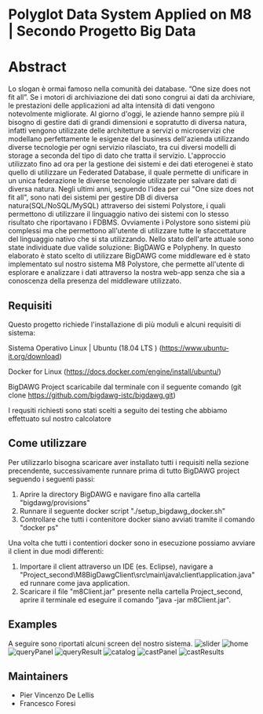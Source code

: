 # Polyglot Data System  Applied on M8 | Secondo Progetto Big Data


# Abstract
Lo slogan è ormai famoso nella comunità dei database. “One size does not fit all”. Se i motori di archiviazione dei dati sono congrui ai dati da archiviare, le prestazioni delle applicazioni ad alta intensità di dati vengono notevolmente migliorate.
Al giorno d'oggi, le aziende hanno sempre più il bisogno di gestire dati di grandi dimensioni e sopratutto di diversa natura, infatti vengono utilizzate delle architetture a servizi o microservizi che modellano perfettamente le esigenze del business dell'azienda utilizzando diverse tecnologie per ogni servizio rilasciato, tra cui diversi modelli di storage a seconda del tipo di dato che tratta il servizio. L'approccio utilizzato fino ad ora per la gestione dei sistemi e dei dati eterogenei è stato quello di utilizzare un Federated Database, il quale permette di unificare in un unica federazione le diverse tecnologie utilizzate per salvare dati di diversa natura. Negli ultimi anni, seguendo l'idea per cui "One size does not fit all", sono nati dei sistemi per gestire DB di diversa natura(SQL/NoSQL/MySQL) attraverso dei sistemi Polystore, i quali permettono di utilizzare il linguaggio nativo dei sistemi con lo stesso risultato che riportavano i FDBMS. Ovviamente i Polystore sono sistemi più complessi ma che permettono all'utente di utilizzare tutte le sfaccettature del linguaggio nativo che si sta utilizzando.
Nello stato dell'arte attuale sono state individuate due valide soluzione: BigDAWG e Polypheny.
In questo elaborato è stato scelto di utilizzare BigDAWG come middleware ed è stato implementato sul nostro sistema M8 Polystore, che permette all'utente di esplorare e analizzare i dati attraverso la nostra web-app senza che sia a conoscenza della presenza del middleware utilizzato.




Requisiti
------------

Questo progetto richiede l'installazione di più moduli e alcuni requisiti di sistema:

Sistema Operativo Linux | Ubuntu (18.04 LTS ) (https://www.ubuntu-it.org/download)

Docker for Linux (https://docs.docker.com/engine/install/ubuntu/)

BigDAWG Project scaricabile dal terminale con il seguente comando (git clone https://github.com/bigdawg-istc/bigdawg.git)


I requsiti richiesti sono stati scelti a seguito dei testing che abbiamo effettuato sul nostro calcolatore

Come utilizzare
------------
Per utilizzarlo bisogna scaricare aver installato tutti i requisiti nella sezione precendente, successivamente runnare prima di tutto BigDAWG project seguendo i seguenti passi:

1. Aprire la directory BigDAWG e navigare fino alla cartella "bigdawg/provisions" 
2. Runnare il seguente docker script  "./setup_bigdawg_docker.sh"
3. Controllare che tutti i contenitore docker siano avviati tramite il comando "docker ps"

Una volta che tutti i contentiori docker sono in esecuzione possiamo avviare il client in due modi differenti:

1. Importare il client attraverso un IDE (es. Eclipse), navigare a "Project_second\M8BigDawgClient\src\main\java\client\application.java" ed runnare come java application.
2. Scaricare il file "m8Client.jar" presente nella cartella Project_second, aprire il terminale ed eseguire il comando "java -jar m8Client.jar".




Examples 
------------
A seguire sono riportati alcuni screen del nostro sistema.
![slider](https://user-images.githubusercontent.com/51997286/126874899-3acbf947-09d0-4107-81e3-296736d1e39f.png)
![home](https://user-images.githubusercontent.com/51997286/126874907-548baf16-f0a3-400f-a4dc-3ac2db3452e3.png)
![queryPanel](https://user-images.githubusercontent.com/51997286/126874915-a622749d-3c90-433a-b02a-c6104004ee2e.png)
![queryResult](https://user-images.githubusercontent.com/51997286/126874921-7f411236-ae74-43a1-9ffd-831f4822f3c4.png)
![catalog](https://user-images.githubusercontent.com/51997286/126874922-1903a775-cc06-4a57-b52a-24ad97f273e5.png)
![castPanel](https://user-images.githubusercontent.com/51997286/126874925-f231246a-923e-4f93-92b5-2ea259989c9b.png)
![castResults](https://user-images.githubusercontent.com/51997286/126874928-2952752c-be83-4a63-b4a8-950a6017b89b.png)






Maintainers
------------
- Pier Vincenzo De Lellis
- Francesco Foresi
